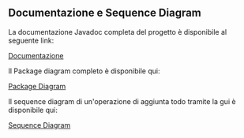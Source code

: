 ## Documentazione e Sequence Diagram

La documentazione Javadoc completa del progetto è disponibile al seguente link:

[Documentazione](./docs/index.html)

Il Package diagram completo è disponibile qui:

[Package Diagram](diagram/PackageDiagramFinale.jpg)


Il sequence diagram di un'operazione di aggiunta todo tramite la gui è disponibile qui:

[Sequence Diagram](diagram/Aggiunta%20di%20un%20Todo%20dalla%20GUI.jpg)

